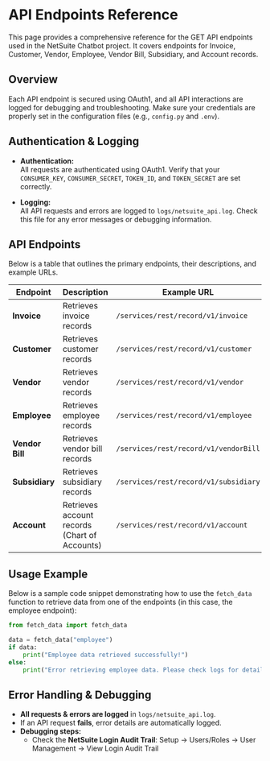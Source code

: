 # API Endpoints Reference

This page provides a comprehensive reference for the GET API endpoints used in the NetSuite Chatbot project. It covers endpoints for Invoice, Customer, Vendor, Employee, Vendor Bill, Subsidiary, and Account records.

## Overview

Each API endpoint is secured using OAuth1, and all API interactions are logged for debugging and troubleshooting. Make sure your credentials are properly set in the configuration files (e.g., `config.py` and `.env`).

## Authentication & Logging

- **Authentication:**  
  All requests are authenticated using OAuth1. Verify that your `CONSUMER_KEY`, `CONSUMER_SECRET`, `TOKEN_ID`, and `TOKEN_SECRET` are set correctly.
  
- **Logging:**  
  All API requests and errors are logged to `logs/netsuite_api.log`. Check this file for any error messages or debugging information.

## API Endpoints

Below is a table that outlines the primary endpoints, their descriptions, and example URLs.

| **Endpoint**    | **Description**                                    | **Example URL**                                     |
|-----------------|----------------------------------------------------|-----------------------------------------------------|
| **Invoice**     | Retrieves invoice records                          | `/services/rest/record/v1/invoice`                  |
| **Customer**    | Retrieves customer records                         | `/services/rest/record/v1/customer`                 |
| **Vendor**      | Retrieves vendor records                           | `/services/rest/record/v1/vendor`                   |
| **Employee**    | Retrieves employee records                         | `/services/rest/record/v1/employee`                 |
| **Vendor Bill** | Retrieves vendor bill records                      | `/services/rest/record/v1/vendorBill`               |
| **Subsidiary**  | Retrieves subsidiary records                       | `/services/rest/record/v1/subsidiary`               |
| **Account**     | Retrieves account records (Chart of Accounts)      | `/services/rest/record/v1/account`                  |

## Usage Example

Below is a sample code snippet demonstrating how to use the `fetch_data` function to retrieve data from one of the endpoints (in this case, the employee endpoint):

```python
from fetch_data import fetch_data

data = fetch_data("employee")
if data:
    print("Employee data retrieved successfully!")
else:
    print("Error retrieving employee data. Please check logs for details.")
```
## Error Handling & Debugging

- **All requests & errors are logged** in `logs/netsuite_api.log`.
- If an API request **fails**, error details are automatically logged.
- **Debugging steps:**
  - Check the **NetSuite Login Audit Trail**: Setup → Users/Roles → User Management → View Login Audit Trail